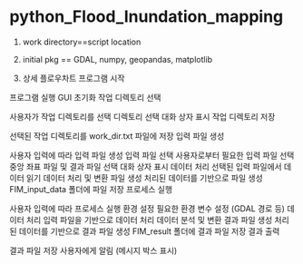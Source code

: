 # python_Flood_Inundation_mapping
1. work directory==script location

2. initial pkg == GDAL, numpy, geopandas, matplotlib

   
3. 상세 플로우차트
프로그램 시작

프로그램 실행
GUI 초기화
작업 디렉토리 선택

사용자가 작업 디렉토리를 선택
디렉토리 선택 대화 상자 표시
작업 디렉토리 저장

선택된 작업 디렉토리를 work_dir.txt 파일에 저장
입력 파일 생성

사용자 입력에 따라 입력 파일 생성
입력 파일 선택
사용자로부터 필요한 입력 파일 선택
중앙 좌표 파일 및 결과 파일 선택 대화 상자 표시
데이터 처리
선택된 입력 파일에서 데이터 읽기
데이터 처리 및 변환
파일 생성
처리된 데이터를 기반으로 파일 생성
FIM_input_data 폴더에 파일 저장
프로세스 실행

사용자 입력에 따라 프로세스 실행
환경 설정
필요한 환경 변수 설정 (GDAL 경로 등)
데이터 처리
입력 파일을 기반으로 데이터 처리
데이터 분석 및 변환
결과 파일 생성
처리된 데이터를 기반으로 결과 파일 생성
FIM_result 폴더에 결과 파일 저장
결과 출력

결과 파일 저장
사용자에게 알림 (메시지 박스 표시)

   
